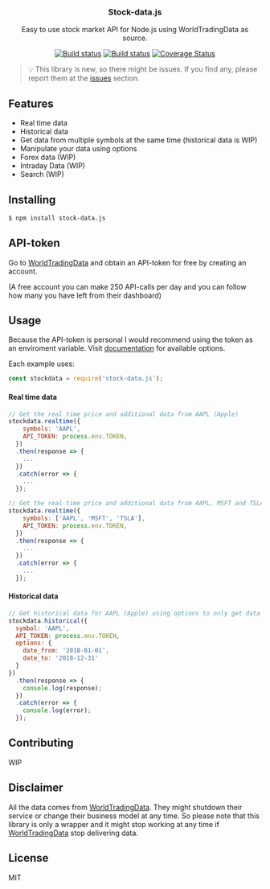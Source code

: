 <h3 align='center'>Stock-data.js</h3>
<p align="center">
  Easy to use stock market API for Node.js using WorldTradingData as source.
</p>

<p align="center">
  <a href='https://www.npmjs.com/package/stock-data.js'><img src='https://img.shields.io/npm/v/stock-data.js.svg' alt='Build status' /></a>
  <a href='https://travis-ci.com/davidsoederberg/stock-data'><img src='https://travis-ci.com/davidsoederberg/stock-data.js.svg?branch=master?branch=master' alt='Build status' /></a>
 <a href='https://coveralls.io/github/davidsoederberg/stock-data?branch=master'><img src='https://coveralls.io/repos/github/davidsoederberg/stock-data/badge.svg?branch=master' alt='Coverage Status' /></a>
</p>


> :bulb: This library is new, so there might be issues. If you find any, please report them at the
[issues](https://github.com/davidsoederberg/stock-data.js/issues) section.

## Features

- Real time data
- Historical data
- Get data from multiple symbols at the same time (historical data is WIP)
- Manipulate your data using options
- Forex data (WIP)
- Intraday Data (WIP)
- Search (WIP)

## Installing

```bash
$ npm install stock-data.js
```
## API-token

Go to [WorldTradingData](https://www.worldtradingdata.com/) and obtain an API-token for free by creating an account.

(A free account you can make 250 API-calls per day and you can follow how many you have left from their dashboard)

## Usage

Because the API-token is personal I would recommend using the token as an enviroment variable.
Visit [documentation](https://www.worldtradingdata.com/documentation) for available options.

Each example uses:
```js
const stockdata = require('stock-data.js');
```
#### Real time data

```js
// Get the real time price and additional data from AAPL (Apple)
stockdata.realtime({
    symbols: 'AAPL',
    API_TOKEN: process.env.TOKEN,
  })
  .then(response => {
    ...
  })
  .catch(error => {
    ...
  });
```

```js
// Get the real time price and additional data from AAPL, MSFT and TSLA (Apple, Microsoft and Tesla)
stockdata.realtime({
    symbols: ['AAPL', 'MSFT', 'TSLA'],
    API_TOKEN: process.env.TOKEN,
  })
  .then(response => {
    ...
  })
  .catch(error => {
    ...
  });
```
#### Historical data

```js
// Get historical data for AAPL (Apple) using options to only get data from the year 2018
stockdata.historical({
  symbol: 'AAPL',
  API_TOKEN: process.env.TOKEN,
  options: {
    date_from: '2018-01-01',
    date_to: '2018-12-31'
  }
})
  .then(response => {
    console.log(response);
  })
  .catch(error => {
    console.log(error);
  });
```

## Contributing

WIP

## Disclaimer

All the data comes from [WorldTradingData](https://www.worldtradingdata.com/). They might shutdown their service or change their business model at any time. So please note that this library is only a wrapper and it might stop working at any time if [WorldTradingData](https://www.worldtradingdata.com/) stop delivering data.

## License

MIT
